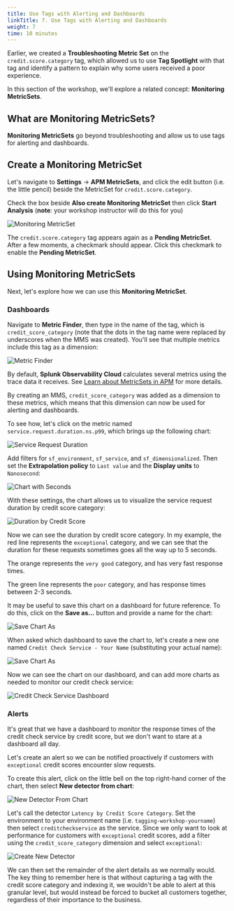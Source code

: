 ```yaml
---
title: Use Tags with Alerting and Dashboards
linkTitle: 7. Use Tags with Alerting and Dashboards
weight: 7
time: 10 minutes
---
```


Earlier, we created a **Troubleshooting Metric Set** on the `credit.score.category` tag, which allowed us to use **Tag Spotlight** with that tag and identify a pattern to explain why some users received a poor experience.

In this section of the workshop, we'll explore a related concept:  **Monitoring MetricSets**.

## What are Monitoring MetricSets?

**Monitoring MetricSets** go beyond troubleshooting and allow us to use tags for alerting and dashboards.

## Create a Monitoring MetricSet

Let's navigate to **Settings** -> **APM MetricSets**, and click the edit button (i.e. the little pencil) beside the MetricSet for `credit.score.category`.

Check the box beside **Also create Monitoring MetricSet** then click **Start Analysis** (**note**: your workshop instructor will do this for you)

![Monitoring MetricSet](../images/monitoring_metricset.png)

The `credit.score.category` tag appears again as a **Pending MetricSet**. After a few moments, a checkmark should appear.  Click this checkmark to enable the **Pending MetricSet**.

## Using Monitoring MetricSets

Next, let's explore how we can use this **Monitoring MetricSet**.

### Dashboards

Navigate to **Metric Finder**, then type in the name of the tag, which is `credit_score_category` (note that the dots in the tag name were replaced by underscores when the MMS was created).  You'll see that multiple metrics include this tag as a dimension:

![Metric Finder](../images/metric_finder.png)

By default, **Splunk Observability Cloud** calculates several metrics using the trace data it receives.  See [Learn about MetricSets in APM](https://docs.splunk.com/observability/en/apm/span-tags/metricsets.html) for more details.

By creating an MMS, `credit_score_category` was added as a dimension to these metrics, which means that this dimension can now be used for alerting and dashboards.

To see how, let's click on the metric named `service.request.duration.ns.p99`, which brings up the following chart:

![Service Request Duration](../images/service_request_duration_chart.png)

Add filters for `sf_environment`, `sf_service`, and `sf_dimensionalized`.  Then set the **Extrapolation policy** to `Last value` and the **Display units** to `Nanosecond`:

![Chart with Seconds](../images/chart_settings.png)

With these settings, the chart allows us to visualize the service request duration by credit score category:

![Duration by Credit Score](../images/duration_by_credit_score.png)

Now we can see the duration by credit score category. In my example, the red line represents the `exceptional` category, and we can see that the duration for these requests sometimes goes all the way up to 5 seconds.

The orange represents the `very good` category, and has very fast response times.

The green line represents the `poor` category, and has response times between 2-3 seconds.

It may be useful to save this chart on a dashboard for future reference. To do this, click on the **Save as...** button and provide a name for the chart:

![Save Chart As](../images/save_chart_as.png)

When asked which dashboard to save the chart to, let's create a new one named `Credit Check Service - Your Name` (substituting your actual name):

![Save Chart As](../images/create_dashboard.png)

Now we can see the chart on our dashboard, and can add more charts as needed to monitor our credit check service:

![Credit Check Service Dashboard](../images/credit_check_service_dashboard.png)

### Alerts

It's great that we have a dashboard to monitor the response times of the credit check service by credit score, but we don't want to stare at a dashboard all day.

Let's create an alert so we can be notified proactively if customers with `exceptional` credit scores encounter slow requests.

To create this alert, click on the little bell on the top right-hand corner of the chart, then select **New detector from chart**:

![New Detector From Chart](../images/new_detector_from_chart.png)

Let's call the detector `Latency by Credit Score Category`.  Set the environment to your environment name (i.e. `tagging-workshop-yourname`) then select `creditcheckservice` as the service. Since we only want to look at performance for customers with `exceptional` credit scores, add a filter using the `credit_score_category` dimension and select `exceptional`:

![Create New Detector](../images/create_new_detector.png)

We can then set the remainder of the alert details as we normally would. The key thing to remember here is that without capturing a tag with the credit score category and indexing it, we wouldn't be able to alert at this granular level, but would instead be forced to bucket all customers together, regardless of their importance to the business.
